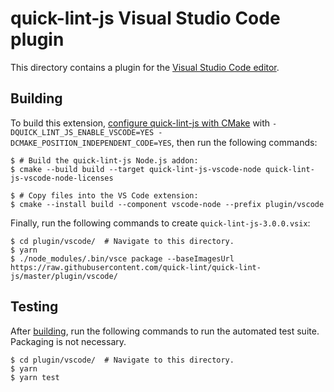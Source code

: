 # quick-lint-js Visual Studio Code plugin

This directory contains a plugin for the [Visual Studio Code
editor][VisualStudioCode].

## Building

To build this extension, [configure quick-lint-js with
CMake][build-quick-lint-js] with `-DQUICK_LINT_JS_ENABLE_VSCODE=YES
-DCMAKE_POSITION_INDEPENDENT_CODE=YES`, then run the following commands:

    $ # Build the quick-lint-js Node.js addon:
    $ cmake --build build --target quick-lint-js-vscode-node quick-lint-js-vscode-node-licenses

    $ # Copy files into the VS Code extension:
    $ cmake --install build --component vscode-node --prefix plugin/vscode

Finally, run the following commands to create `quick-lint-js-3.0.0.vsix`:

    $ cd plugin/vscode/  # Navigate to this directory.
    $ yarn
    $ ./node_modules/.bin/vsce package --baseImagesUrl https://raw.githubusercontent.com/quick-lint/quick-lint-js/master/plugin/vscode/

## Testing

After [building](#Building), run the following commands to run the automated
test suite. Packaging is not necessary.

    $ cd plugin/vscode/  # Navigate to this directory.
    $ yarn
    $ yarn test

[VisualStudioCode]: https://code.visualstudio.com/
[build-quick-lint-js]: https://quick-lint-js.com/contribute/build-from-source/
